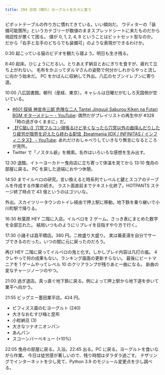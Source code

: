 ```yaml
---
title: 294 日目（晴れ）ヨーグルトを久々に食う
---
```


ピボットテーブルの作り方に慣れてきている。いい傾向だ。
ウディターの「装備可能箇所」というカテゴリーが数値のままスプレッドシートに来たものだから視認性が悪くて困る。
値が 0, 1, 2, 4, 8 ということはビットセット型なのか。
だから「右手と左手のどちらでも装備可」のような表現ができるわけか。

0:30 起こっている猫のビデオを観たら寝よう。明日も生き残る。

8:40 起床。ひじょうにだるい。とりあえず納豆とおにぎりを食すが、疲れて立ち上がれない。
毛布をかぶってダルマさんの姿勢で何分かしれからやっと流しに向かう始末だ。
PC をかばんに収納して外出。八広のセブンイレブンに寄り道。

10:00 八広図書館。朝刊（産経、東京）。キャレルは日曜だがむしろ天国側が空いている。

* [&num;601 探偵 神宮寺三郎 危険な二人 Tantei Jinguuji Saburou Kiken na Futari BGM ギターメドレー - YouTube](https://www.youtube.com/watch?v=Lxm3SMPt9BM):
  偶然だがプレイリストの再生中が &num;328 「時の過ぎゆくままに」だ。
* [【FC狙い】穴冥フルコン頑張るけど辛くなったら穴冥以外の曲挟んだりしたり疲労が限界を迎えたら終わる配信【beatmania IIDX / INFINITAS / インフィニタス】 - YouTube](https://www.youtube.com/watch?v=dcOTcuOCQ6Q):
  あれだけおしゃべりしていきなり無言になるところが見所。
* Twitter で「ノスタル爺」を検索。名作はいろいろな感想を生み出す。

12:30 退館。イトーヨーカドー曳舟店に立ち寄って体温を見てから 13:10 曳舟の部屋に戻る。
PC を戻した途端におやつ休憩。

14:50 までイルベロの研究。言い換えると時系列でレベルと鍵とスコアのテーブルを作成する作業の続き。
ラスト面直前までテキスト化終了。HOTPANTS ステージ終了時点で 43 億というのはゴツいな。

外出。スカイツリータウンのトイレ経由で押上駅に移動。地下鉄を乗り継いで小川町駅で降りる。

16:30 秋葉原 HEY 二階に入店。イルベロを 2 ゲーム。さっき表にまとめた数字を全部忘れた。
結局いつものようにリプレイを目指すやり方で行く。

17:30 小諸そば昌平橋店。380 円。二枚盛り大盛り。
実は蕎麦湯を自分でサーブできるのだった。いつの間に元に戻ったのだろう。

再び HEY 二階に戻ってイルベロの鬼と化す。しかしプレイ内容は凡打の嵐。
4 クレやって何の成果もない。ランキング画面の更新すらない。
最後にビートマニアを 1 ゲームやってレベル 10 のクリアランプが残りあと一曲になる。
新曲の変なチャージノーツのやつ。

21:00 過ぎ退店。真っ直ぐ地下鉄に戻る。例によって押上駅から地下道を歩いて業平へ向かう。

21:55 ビッグエー墨田業平店。424 円。

* ビフィズス菌のむヨーグルト (240)
* 大きなおむすび梅と昆布
* 小粒納豆 (3)
* 大きなツナオニオンパン
* あんパン
* スコーンバーベキュー (+10%)

22:05 曳舟の部屋に戻る。入浴。22:45 出る。PC に戻る。ヨーグルトを食いながら作業。
今日は徒労感が著しいので、残り時間はダラダラ過ごす。
テザリングでインターネットを少し見て、Python 3.9 のモジュール変更点を少し調べる。
